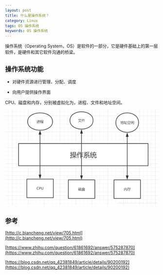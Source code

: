 ```yaml
---
layout: post
title: 什么是操作系统？
category: Linux
tags: OS 操作系统
keywords: OS 操作系统
---
```


操作系统（Operating System，OS）是软件的一部分，它是硬件基础上的第一层软件，是硬件和其它软件沟通的桥梁。

## 操作系统功能

* 对硬件资源进行管理、分配、调度

* 向用户提供操作界面

CPU、磁盘和内存，分别被虚拟化为，进程、文件和地址空间。

![](/assets/images/2020/os.PNG)

## 参考

[http://c.biancheng.net/view/705.html](http://c.biancheng.net/view/705.html)

[https://www.zhihu.com/question/61861692/answer/575287870](https://www.zhihu.com/question/61861692/answer/575287870)

[https://blog.csdn.net/qq_42381849/article/details/90200192](https://blog.csdn.net/qq_42381849/article/details/90200192)
